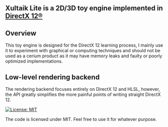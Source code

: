 
  ##               Xultaik Lite is a 2D/3D toy engine implemented in [DirectX 12®]([https://www.khronos.org/vulkan/](https://learn.microsoft.com/en-us/windows/win32/direct3d12/directx-12-programming-guide))



## Overview
This toy engine is designed for the DirectX 12 learning process, I mainly use it to experiment with graphical or computing techniques and should not be used as a cerium product as it may have memory leaks and faulty or poorly optimized implementations.

## Low-level rendering backend
The rendering backend focuses entirely on DirectX 12 and HLSL, however, the API greatly simplifies the more painful points of writing straight DirectX 12.




[![License: MIT](https://img.shields.io/badge/License-MIT-yellow.svg)](https://github.com/FaberSanZ/Vultaik/blob/master/LICENSE) 

The code is licensed under MIT. Feel free to use it for whatever purpose.

